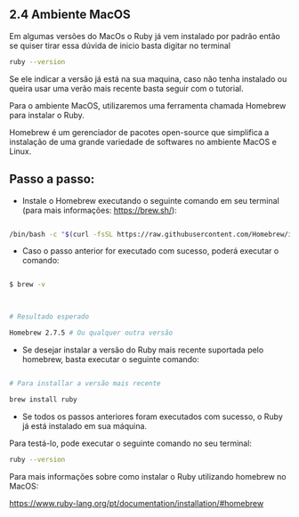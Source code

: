 
## 2.4 Ambiente MacOS

  
Em algumas versões do MacOs o Ruby já vem instalado por padrão então se quiser tirar essa dúvida de inicio basta digitar no terminal

```bash
ruby --version
```
Se ele indicar a versão já está na sua maquina, caso não tenha instalado ou queira usar uma verão mais recente basta seguir com o tutorial.

Para o ambiente MacOS, utilizaremos uma ferramenta chamada Homebrew para instalar o Ruby.

  

Homebrew é um gerenciador de pacotes open-source que simplifica a instalação de uma grande variedade de softwares no ambiente MacOS e Linux.



## Passo a passo:

  

- Instale o Homebrew executando o seguinte comando em seu terminal (para mais informações: https://brew.sh/):

  

```bash

/bin/bash -c "$(curl -fsSL https://raw.githubusercontent.com/Homebrew/install/HEAD/install.sh)"

```

  

- Caso o passo anterior for executado com sucesso, poderá executar o comando:

  

```bash

$ brew -v

  

# Resultado esperado

Homebrew 2.7.5 # Ou qualquer outra versão

```

  

- Se desejar instalar a versão do Ruby mais recente suportada pelo homebrew, basta executar o seguinte comando:

  

```bash

# Para installar a versão mais recente

brew install ruby
```

- Se todos os passos anteriores foram executados com sucesso, o Ruby já está instalado em sua máquina.

Para testá-lo, pode executar o seguinte comando no seu terminal:


```bash
ruby --version
```
Para mais informações sobre como instalar o Ruby utilizando homebrew no MacOS:

  
https://www.ruby-lang.org/pt/documentation/installation/#homebrew

